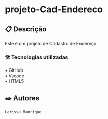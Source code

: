 # projeto-Cad-Endereco

## 📋 Descrição
Este é um projeto de Cadastro de Endereço.

### 🛠️ Tecnologias utilizadas  
• GitHub  
• Vscode  
• HTML5  

## ✒️ Autores
`Larissa Manrique`  
